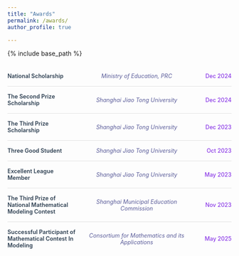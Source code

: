 ```yaml
---
title: "Awards"
permalink: /awards/
author_profile: true

---
```


{% include base_path %}

<style>
.awards-container {
  max-width: 100%;
  margin: 20px 0;
}

.award-item {
  display: grid;
  grid-template-columns: 2fr 3fr 1fr;
  gap: 20px;
  padding: 15px 0;
  border-bottom: 1px solid #e0e0e0;
  align-items: center;
}

.award-item:last-child {
  border-bottom: none;
}

.award-name {
  font-weight: 600;
  color: #2c3e50;
  text-align: left;
  font-size: 0.9em;
}

.award-organization {
  color: #5b5d9aff;
  font-style: italic;
  text-align: center;
  font-size: 0.9em;
}

.award-date {
  color: #8c3ce7ff;
  font-weight: 500;
  text-align: right;
  white-space: nowrap;
  font-size: 0.9em;
}

@media (max-width: 768px) {
  .award-item {
    grid-template-columns: 1fr;
    gap: 8px;
    text-align: left;
  }
  
  .award-organization,
  .award-date {
    text-align: left;
  }
}
</style>

<div class="awards-container">
  <div class="award-item">
    <div class="award-name">National Scholarship</div>
    <div class="award-organization">Ministry of Education, PRC</div>
    <div class="award-date">Dec 2024</div>
  </div>

  <div class="award-item">
    <div class="award-name">The Second Prize Scholarship</div>
    <div class="award-organization">Shanghai Jiao Tong University</div>
    <div class="award-date">Dec 2024</div>
  </div>

  <div class="award-item">
    <div class="award-name">The Third Prize Scholarship</div>
    <div class="award-organization">Shanghai Jiao Tong University</div>
    <div class="award-date">Dec 2023</div>
  </div>

  <div class="award-item">
    <div class="award-name">Three Good Student</div>
    <div class="award-organization">Shanghai Jiao Tong University</div>
    <div class="award-date">Oct 2023</div>
  </div>

  <div class="award-item">
    <div class="award-name">Excellent League Member</div>
    <div class="award-organization">Shanghai Jiao Tong University</div>
    <div class="award-date">May 2023</div>
  </div>

  <div class="award-item">
    <div class="award-name">The Third Prize of National Mathematical Modeling Contest</div>
    <div class="award-organization">Shanghai Municipal Education Commission</div>
    <div class="award-date">Nov 2023</div>
  </div>

  <div class="award-item">
    <div class="award-name">Successful Participant of Mathematical Contest In Modeling</div>
    <div class="award-organization">Consortium for Mathematics and its Applications</div>
    <div class="award-date">May 2025</div>
  </div>
</div>